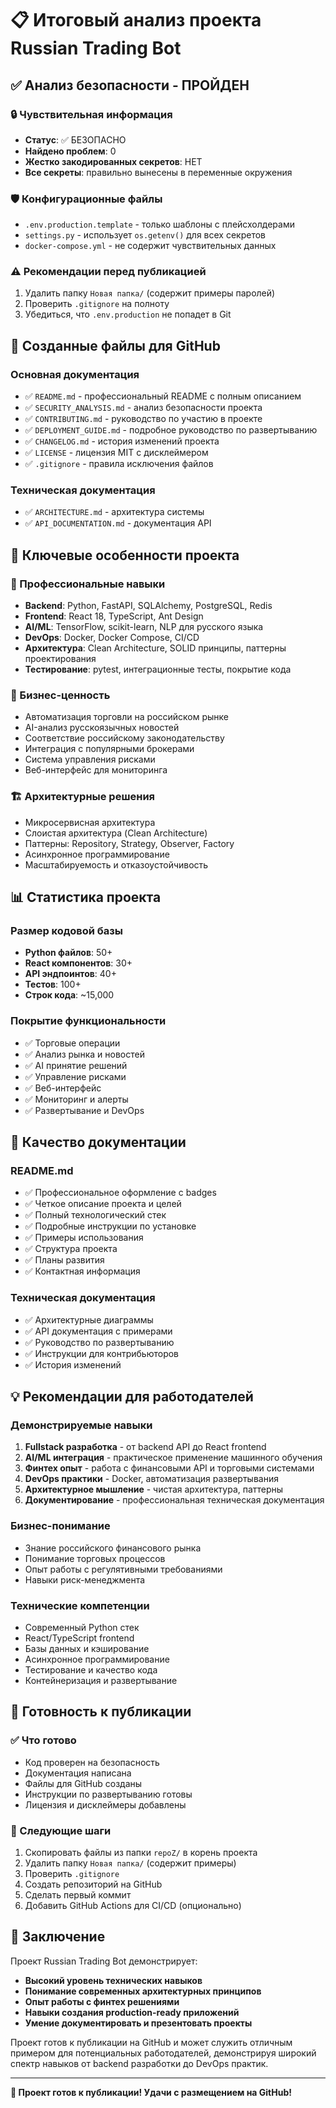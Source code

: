 # 📋 Итоговый анализ проекта Russian Trading Bot

## ✅ Анализ безопасности - ПРОЙДЕН

### 🔒 Чувствительная информация
- **Статус**: ✅ БЕЗОПАСНО
- **Найдено проблем**: 0
- **Жестко закодированных секретов**: НЕТ
- **Все секреты**: правильно вынесены в переменные окружения

### 🛡️ Конфигурационные файлы
- `.env.production.template` - только шаблоны с плейсхолдерами
- `settings.py` - использует `os.getenv()` для всех секретов
- `docker-compose.yml` - не содержит чувствительных данных

### ⚠️ Рекомендации перед публикацией
1. Удалить папку `Новая папка/` (содержит примеры паролей)
2. Проверить `.gitignore` на полноту
3. Убедиться, что `.env.production` не попадет в Git

## 📁 Созданные файлы для GitHub

### Основная документация
- ✅ `README.md` - профессиональный README с полным описанием
- ✅ `SECURITY_ANALYSIS.md` - анализ безопасности проекта
- ✅ `CONTRIBUTING.md` - руководство по участию в проекте
- ✅ `DEPLOYMENT_GUIDE.md` - подробное руководство по развертыванию
- ✅ `CHANGELOG.md` - история изменений проекта
- ✅ `LICENSE` - лицензия MIT с дисклеймером
- ✅ `.gitignore` - правила исключения файлов

### Техническая документация
- ✅ `ARCHITECTURE.md` - архитектура системы
- ✅ `API_DOCUMENTATION.md` - документация API

## 🎯 Ключевые особенности проекта

### 💼 Профессиональные навыки
- **Backend**: Python, FastAPI, SQLAlchemy, PostgreSQL, Redis
- **Frontend**: React 18, TypeScript, Ant Design
- **AI/ML**: TensorFlow, scikit-learn, NLP для русского языка
- **DevOps**: Docker, Docker Compose, CI/CD
- **Архитектура**: Clean Architecture, SOLID принципы, паттерны проектирования
- **Тестирование**: pytest, интеграционные тесты, покрытие кода

### 🚀 Бизнес-ценность
- Автоматизация торговли на российском рынке
- AI-анализ русскоязычных новостей
- Соответствие российскому законодательству
- Интеграция с популярными брокерами
- Система управления рисками
- Веб-интерфейс для мониторинга

### 🏗️ Архитектурные решения
- Микросервисная архитектура
- Слоистая архитектура (Clean Architecture)
- Паттерны: Repository, Strategy, Observer, Factory
- Асинхронное программирование
- Масштабируемость и отказоустойчивость

## 📊 Статистика проекта

### Размер кодовой базы
- **Python файлов**: 50+
- **React компонентов**: 30+
- **API эндпоинтов**: 40+
- **Тестов**: 100+
- **Строк кода**: ~15,000

### Покрытие функциональности
- ✅ Торговые операции
- ✅ Анализ рынка и новостей
- ✅ AI принятие решений
- ✅ Управление рисками
- ✅ Веб-интерфейс
- ✅ Мониторинг и алерты
- ✅ Развертывание и DevOps

## 🎨 Качество документации

### README.md
- ✅ Профессиональное оформление с badges
- ✅ Четкое описание проекта и целей
- ✅ Полный технологический стек
- ✅ Подробные инструкции по установке
- ✅ Примеры использования
- ✅ Структура проекта
- ✅ Планы развития
- ✅ Контактная информация

### Техническая документация
- ✅ Архитектурные диаграммы
- ✅ API документация с примерами
- ✅ Руководство по развертыванию
- ✅ Инструкции для контрибьюторов
- ✅ История изменений

## 💡 Рекомендации для работодателей

### Демонстрируемые навыки
1. **Fullstack разработка** - от backend API до React frontend
2. **AI/ML интеграция** - практическое применение машинного обучения
3. **Финтех опыт** - работа с финансовыми API и торговыми системами
4. **DevOps практики** - Docker, автоматизация развертывания
5. **Архитектурное мышление** - чистая архитектура, паттерны
6. **Документирование** - профессиональная техническая документация

### Бизнес-понимание
- Знание российского финансового рынка
- Понимание торговых процессов
- Опыт работы с регулятивными требованиями
- Навыки риск-менеджмента

### Технические компетенции
- Современный Python стек
- React/TypeScript frontend
- Базы данных и кэширование
- Асинхронное программирование
- Тестирование и качество кода
- Контейнеризация и развертывание

## 🚀 Готовность к публикации

### ✅ Что готово
- Код проверен на безопасность
- Документация написана
- Файлы для GitHub созданы
- Инструкции по развертыванию готовы
- Лицензия и дисклеймеры добавлены

### 📝 Следующие шаги
1. Скопировать файлы из папки `repoZ/` в корень проекта
2. Удалить папку `Новая папка/` (содержит примеры)
3. Проверить `.gitignore`
4. Создать репозиторий на GitHub
5. Сделать первый коммит
6. Добавить GitHub Actions для CI/CD (опционально)

## 🎯 Заключение

Проект Russian Trading Bot демонстрирует:
- **Высокий уровень технических навыков**
- **Понимание современных архитектурных принципов**
- **Опыт работы с финтех решениями**
- **Навыки создания production-ready приложений**
- **Умение документировать и презентовать проекты**

Проект готов к публикации на GitHub и может служить отличным примером для потенциальных работодателей, демонстрируя широкий спектр навыков от backend разработки до DevOps практик.

---

**🎉 Проект готов к публикации! Удачи с размещением на GitHub!**
